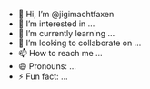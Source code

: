 - 👋 Hi, I’m @jigimachtfaxen
- 👀 I’m interested in ...
- 🌱 I’m currently learning ...
- 💞️ I’m looking to collaborate on ...
- 📫 How to reach me ...
- 😄 Pronouns: ...
- ⚡ Fun fact: ...

<!---
jigimachtfaxen/jigimachtfaxen is a ✨ special ✨ repository because its `README.md` (this file) appears on your GitHub profile.
You can click the Preview link to take a look at your changes.
--->

